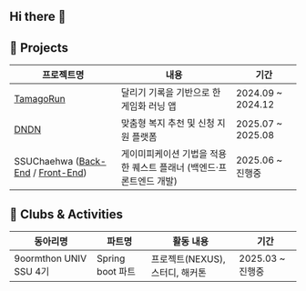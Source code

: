 ## Hi there 👋
  
  
## 📂 Projects

| 프로젝트명 | 내용 | 기간 |
|------------|------|------|
| [TamagoRun](https://github.com/kcm9561/TamagoRun-Back.git) | 달리기 기록을 기반으로 한 게임화 러닝 앱 | 2024.09 ~ 2024.12 |
| [DNDN](https://github.com/NEXUS-DNDN/DNDN_Backend.git) | 맞춤형 복지 추천 및 신청 지원 플랫폼 | 2025.07 ~ 2025.08 |
| SSUChaehwa ([Back-End](https://github.com/IT-Contest/Back-End.git) / [Front-End](https://github.com/IT-Contest/it-contest-fe.git)) | 게이미피케이션 기법을 적용한 퀘스트 플래너 (백엔드·프론트엔드 개발) | 2025.06 ~ 진행중 |

## 👥 Clubs & Activities

| 동아리명 | 파트명 | 활동 내용 | 기간 |
|----------|--------|-----------|------|
| 9oormthon UNIV SSU 4기 | Spring boot 파트 | 프로젝트(NEXUS), 스터디, 해커톤 | 2025.03 ~ 진행중 |
